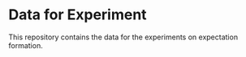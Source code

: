 # Data for Experiment
This repository contains the data for the experiments on expectation formation.
